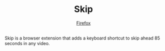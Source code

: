 <h1 align="center">Skip</h1>

<div align="center">
  <a href="https://addons.mozilla.org/en-US/firefox/addon/skip/">Firefox</a>
</div>

<br>

Skip is a browser extension that adds a keyboard shortcut to skip ahead 85 seconds in any video.
